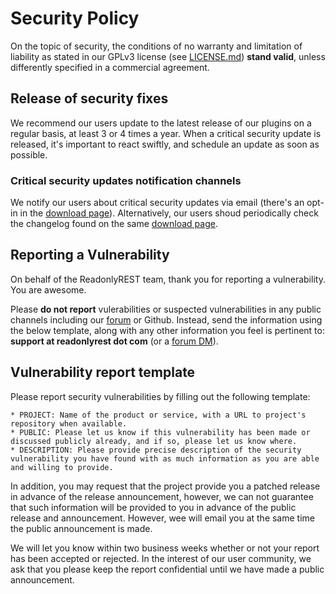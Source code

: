 # Security Policy
On the topic of security, the conditions of no warranty and limitation of liability as stated in our GPLv3 license (see [LICENSE.md](LICENSE.md)) **stand valid**, unless differently specified in a commercial agreement. 

## Release of security fixes
We recommend our users update to the latest release of our plugins on a regular basis, at least 3 or 4 times a year. 
When a critical security update is released, it's important to react swiftly, and schedule an update as soon as possible.


### Critical security updates notification channels
We notify our users about critical security updates via email (there's an opt-in in the [download page](https://readonlyrest.com/download)). 
Alternatively, our users shoud periodically check the changelog found on the same [download page](https://readonlyrest.com/download). 


## Reporting a Vulnerability
On behalf of the ReadonlyREST team, thank you for reporting a vulnerability. You are awesome.

Please **do not report** vulerabilities or suspected vulnerabilities in any public channels including our [forum](https://forum.readonlyrest.com) or Github. 
Instead, send the information using the below template, along with any other information you feel is pertinent to: **support at readonlyrest dot com** (or a [forum DM](https://forum.readonlyrest.com/new-message?groupname=support_team&title=New%20vulnerability&body=%3Cdescription%3E)).

## Vulnerability report template
Please report security vulnerabilities by filling out the following template:

```
* PROJECT: Name of the product or service, with a URL to project's repository when available.
* PUBLIC: Please let us know if this vulnerability has been made or discussed publicly already, and if so, please let us know where.
* DESCRIPTION: Please provide precise description of the security vulnerability you have found with as much information as you are able and willing to provide.
```

In addition, you may request that the project provide you a patched release in advance of the release announcement, however, we can not guarantee that such information will be provided to you in advance of the public release and announcement. However, wee will email you at the same time the public announcement is made.

We will let you know within two business weeks whether or not your report has been accepted or rejected. In the interest of our user community, we ask that you please keep the report confidential until we have made a public announcement.


